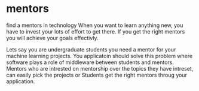 # mentors
find a mentors in technology
When you want to learn anything new, you have to invest your lots of effort to get there. If you get the right mentors you will achieve your goals effectivly.

Lets say you are undergraduate students you need a mentor for your machine learning projects. You applicatoin should solve this problem where software plays a role of middleware between students and mentors. Mentors who are intrested on mentorship over the topics they have intreset, can easily pick the projects or Students get the right mentors throug your application.
